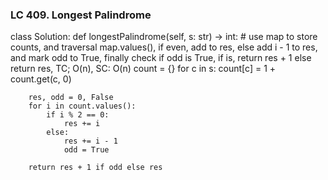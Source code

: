 ### LC 409. Longest Palindrome
class Solution:
    def longestPalindrome(self, s: str) -> int:
        # use map to store counts, and traversal map.values(), if even, add to res, else add i - 1 to res, and mark odd to True, finally check if odd is True, if is, return res + 1 else return res, TC; O(n), SC: O(n)
        count = {}
        for c in s:
            count[c] = 1 + count.get(c, 0)
        
        res, odd = 0, False
        for i in count.values():
            if i % 2 == 0:
                res += i
            else:
                res += i - 1
                odd = True
        
        return res + 1 if odd else res